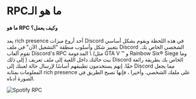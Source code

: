 # RPCما هو الـ

#### ما هو RPC وكيف يعمل؟

يعد rich presence أحد أروع ميزات Discord في هذه اللحظة ويقوم بشكل أساسي بتغيير شكل وأسلوب منطقة "التشغيل الآن" في ملف Discord الشخصي الخاص بك. تقوم ألعاب Discord's RPC المدعومة \ (مثل GTA V ™ و Rainbow Six® Siege وما إلى ذلك \) ببث حالتك داخل اللعبة إلى ملف تعريف Discord الخاص بك بطريقة رائعة حقًا. إنهم يستخدمون تطبيقهم أساسًا لإرسال حالة لعبتك إلى Discord مما يجعل المعلومات بمثابة rich presence على ملفك الشخصي. وأخيرا ، فإنها تصبح الطريق في الصورة أدناه.

![Spotify RPC](../.gitbook/assets/spotify_rpc_example.PNG)

